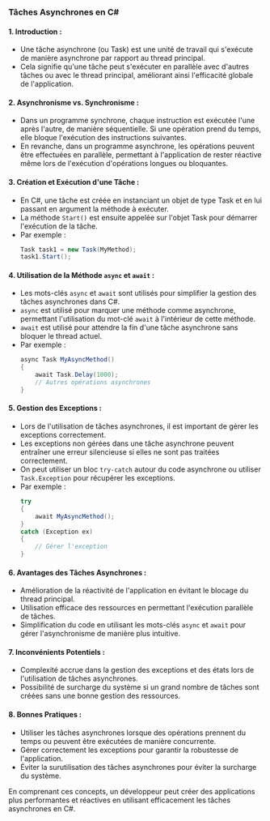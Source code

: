 ### Tâches Asynchrones en C#

#### 1. Introduction :
   - Une tâche asynchrone (ou Task) est une unité de travail qui s'exécute de manière asynchrone par rapport au thread principal.
   - Cela signifie qu'une tâche peut s'exécuter en parallèle avec d'autres tâches ou avec le thread principal, améliorant ainsi l'efficacité globale de l'application.

#### 2. Asynchronisme vs. Synchronisme :
   - Dans un programme synchrone, chaque instruction est exécutée l'une après l'autre, de manière séquentielle. Si une opération prend du temps, elle bloque l'exécution des instructions suivantes.
   - En revanche, dans un programme asynchrone, les opérations peuvent être effectuées en parallèle, permettant à l'application de rester réactive même lors de l'exécution d'opérations longues ou bloquantes.

#### 3. Création et Exécution d'une Tâche :
   - En C#, une tâche est créée en instanciant un objet de type Task et en lui passant en argument la méthode à exécuter.
   - La méthode `Start()` est ensuite appelée sur l'objet Task pour démarrer l'exécution de la tâche.
   - Par exemple :
     ```csharp
     Task task1 = new Task(MyMethod);
     task1.Start();
     ```

#### 4. Utilisation de la Méthode `async` et `await` :
   - Les mots-clés `async` et `await` sont utilisés pour simplifier la gestion des tâches asynchrones dans C#.
   - `async` est utilisé pour marquer une méthode comme asynchrone, permettant l'utilisation du mot-clé `await` à l'intérieur de cette méthode.
   - `await` est utilisé pour attendre la fin d'une tâche asynchrone sans bloquer le thread actuel.
   - Par exemple :
     ```csharp
     async Task MyAsyncMethod()
     {
         await Task.Delay(1000);
         // Autres opérations asynchrones
     }
     ```

#### 5. Gestion des Exceptions :
   - Lors de l'utilisation de tâches asynchrones, il est important de gérer les exceptions correctement.
   - Les exceptions non gérées dans une tâche asynchrone peuvent entraîner une erreur silencieuse si elles ne sont pas traitées correctement.
   - On peut utiliser un bloc `try-catch` autour du code asynchrone ou utiliser `Task.Exception` pour récupérer les exceptions.
   - Par exemple :
     ```csharp
     try
     {
         await MyAsyncMethod();
     }
     catch (Exception ex)
     {
         // Gérer l'exception
     }
     ```

#### 6. Avantages des Tâches Asynchrones :
   - Amélioration de la réactivité de l'application en évitant le blocage du thread principal.
   - Utilisation efficace des ressources en permettant l'exécution parallèle de tâches.
   - Simplification du code en utilisant les mots-clés `async` et `await` pour gérer l'asynchronisme de manière plus intuitive.

#### 7. Inconvénients Potentiels :
   - Complexité accrue dans la gestion des exceptions et des états lors de l'utilisation de tâches asynchrones.
   - Possibilité de surcharge du système si un grand nombre de tâches sont créées sans une bonne gestion des ressources.

#### 8. Bonnes Pratiques :
   - Utiliser les tâches asynchrones lorsque des opérations prennent du temps ou peuvent être exécutées de manière concurrente.
   - Gérer correctement les exceptions pour garantir la robustesse de l'application.
   - Éviter la surutilisation des tâches asynchrones pour éviter la surcharge du système.

En comprenant ces concepts, un développeur peut créer des applications plus performantes et réactives en utilisant efficacement les tâches asynchrones en C#.